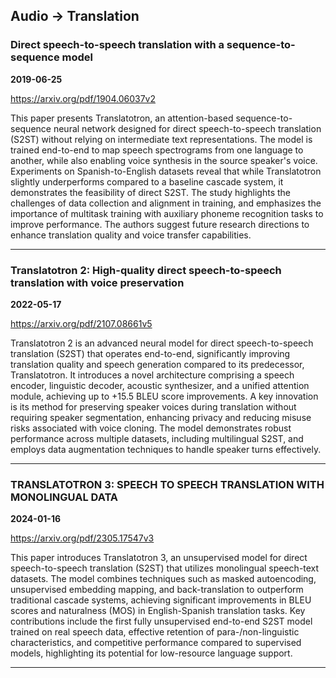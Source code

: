 ## Audio -> Translation



### Direct speech-to-speech translation with a sequence-to-sequence model

**2019-06-25**

https://arxiv.org/pdf/1904.06037v2

This paper presents Translatotron, an attention-based sequence-to-sequence neural network designed for direct speech-to-speech translation (S2ST) without relying on intermediate text representations. The model is trained end-to-end to map speech spectrograms from one language to another, while also enabling voice synthesis in the source speaker's voice. Experiments on Spanish-to-English datasets reveal that while Translatotron slightly underperforms compared to a baseline cascade system, it demonstrates the feasibility of direct S2ST. The study highlights the challenges of data collection and alignment in training, and emphasizes the importance of multitask training with auxiliary phoneme recognition tasks to improve performance. The authors suggest future research directions to enhance translation quality and voice transfer capabilities.

---

### Translatotron 2: High-quality direct speech-to-speech translation with voice preservation

**2022-05-17**

https://arxiv.org/pdf/2107.08661v5

Translatotron 2 is an advanced neural model for direct speech-to-speech translation (S2ST) that operates end-to-end, significantly improving translation quality and speech generation compared to its predecessor, Translatotron. It introduces a novel architecture comprising a speech encoder, linguistic decoder, acoustic synthesizer, and a unified attention module, achieving up to +15.5 BLEU score improvements. A key innovation is its method for preserving speaker voices during translation without requiring speaker segmentation, enhancing privacy and reducing misuse risks associated with voice cloning. The model demonstrates robust performance across multiple datasets, including multilingual S2ST, and employs data augmentation techniques to handle speaker turns effectively.

---

### TRANSLATOTRON 3: SPEECH TO SPEECH TRANSLATION WITH MONOLINGUAL DATA

**2024-01-16**

https://arxiv.org/pdf/2305.17547v3

This paper introduces Translatotron 3, an unsupervised model for direct speech-to-speech translation (S2ST) that utilizes monolingual speech-text datasets. The model combines techniques such as masked autoencoding, unsupervised embedding mapping, and back-translation to outperform traditional cascade systems, achieving significant improvements in BLEU scores and naturalness (MOS) in English-Spanish translation tasks. Key contributions include the first fully unsupervised end-to-end S2ST model trained on real speech data, effective retention of para-/non-linguistic characteristics, and competitive performance compared to supervised models, highlighting its potential for low-resource language support.

---